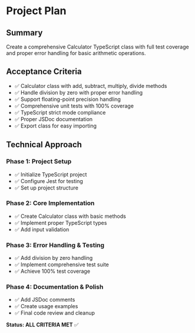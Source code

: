 # Project Plan

## Summary

Create a comprehensive Calculator TypeScript class with full test coverage and proper error handling for basic arithmetic operations.

## Acceptance Criteria

- ✅ Calculator class with add, subtract, multiply, divide methods
- ✅ Handle division by zero with proper error handling
- ✅ Support floating-point precision handling
- ✅ Comprehensive unit tests with 100% coverage
- ✅ TypeScript strict mode compliance
- ✅ Proper JSDoc documentation
- ✅ Export class for easy importing

## Technical Approach

### Phase 1: Project Setup

- ✅ Initialize TypeScript project
- ✅ Configure Jest for testing
- ✅ Set up project structure

### Phase 2: Core Implementation

- ✅ Create Calculator class with basic methods
- ✅ Implement proper TypeScript types
- ✅ Add input validation

### Phase 3: Error Handling & Testing

- ✅ Add division by zero handling
- ✅ Implement comprehensive test suite
- ✅ Achieve 100% test coverage

### Phase 4: Documentation & Polish

- ✅ Add JSDoc comments
- ✅ Create usage examples
- ✅ Final code review and cleanup

**Status: ALL CRITERIA MET** ✅
